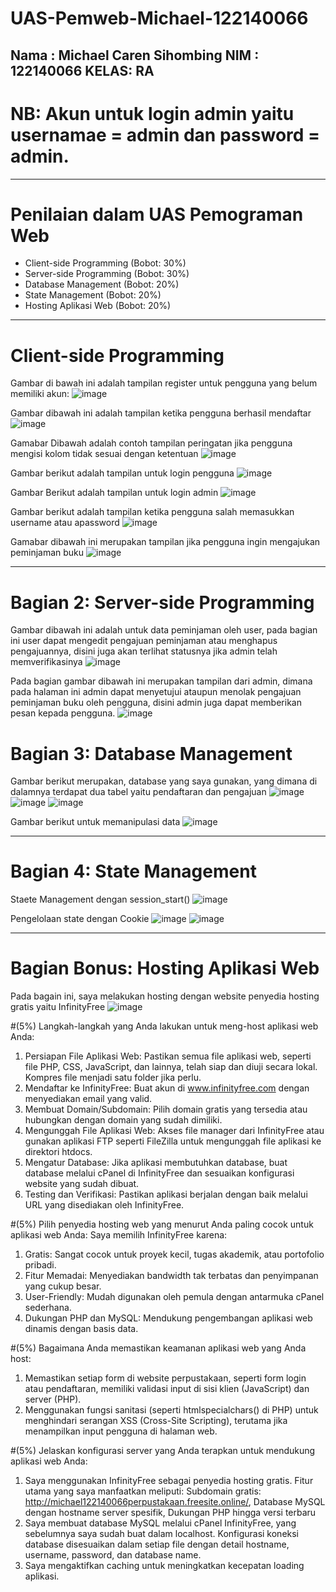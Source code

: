 # UAS-Pemweb-Michael-122140066
Nama : Michael Caren Sihombing
NIM  : 122140066
KELAS: RA
---

# NB: Akun untuk login admin yaitu usernamae = admin dan password = admin.

---
# Penilaian dalam UAS Pemograman Web
- Client-side Programming (Bobot: 30%)
- Server-side Programming (Bobot: 30%)
- Database Management (Bobot: 20%)
- State Management (Bobot: 20%)
- Hosting Aplikasi Web (Bobot: 20%)
---

# Client-side Programming
Gambar di bawah ini adalah tampilan register untuk pengguna yang belum memiliki akun:
![image](https://github.com/user-attachments/assets/3c5cb6a2-0302-4f71-b199-f03cd0059158)

Gambar dibawah ini adalah tampilan ketika pengguna berhasil mendaftar
![image](https://github.com/user-attachments/assets/f60c001e-3325-473d-8f4a-d25bf3954f90)

Gamabar Dibawah adalah contoh tampilan peringatan jika pengguna mengisi kolom tidak sesuai dengan ketentuan
![image](https://github.com/user-attachments/assets/c8ca8154-5fce-4c7e-9c69-85bd15ad5e48)

Gambar berikut adalah tampilan untuk login pengguna
![image](https://github.com/user-attachments/assets/3223ec8b-4159-4a4a-938b-3f55fae19e5d)

Gambar Berikut adalah tampilan untuk login admin
![image](https://github.com/user-attachments/assets/907f86b6-3e4f-46b1-a58a-ff81f678ce12)

Gambar berikut adalah tampilan ketika pengguna salah memasukkan username atau apassword
![image](https://github.com/user-attachments/assets/bf242949-dbea-40d5-84a9-254a7f67011b)

Gamabar dibawah ini merupakan tampilan jika pengguna ingin mengajukan peminjaman buku
![image](https://github.com/user-attachments/assets/5e1aa07b-b286-4a36-b5b8-65c0a4e007d0)

---

# Bagian 2: Server-side Programming
Gambar dibawah ini adalah untuk data peminjaman oleh user, pada bagian ini user dapat mengedit pengajuan peminjaman atau menghapus pengajuannya, disini juga akan terlihat statusnya jika admin telah memverifikasinya
![image](https://github.com/user-attachments/assets/c2b877ae-696b-474d-bf26-53192aaaa73d)

Pada bagian gambar dibawah ini merupakan tampilan dari admin, dimana pada halaman ini admin dapat menyetujui ataupun menolak pengajuan peminjaman buku oleh pengguna, disini admin juga dapat memberikan pesan kepada pengguna.
![image](https://github.com/user-attachments/assets/1aa20a96-50bd-4afb-a7d1-0c08b61d458a)

# Bagian 3: Database Management
Gambar berikut merupakan, database yang saya gunakan, yang dimana di dalamnya terdapat dua tabel yaitu pendaftaran dan pengajuan
![image](https://github.com/user-attachments/assets/2e2c32c4-f76f-4fb5-ac5b-2d3d6484392c)
![image](https://github.com/user-attachments/assets/446190ba-d2da-4537-9512-d72e65596e85)
![image](https://github.com/user-attachments/assets/63737bf8-808b-47f6-a296-d7a1dd484a97)

Gambar berikut untuk memanipulasi data
![image](https://github.com/user-attachments/assets/bb190489-3c02-4d84-8ea3-f4e681804427)

---

# Bagian 4: State Management
Staete Management dengan session_start()
![image](https://github.com/user-attachments/assets/1ca8edb2-5097-4d9a-92a5-993f776523bf)

Pengelolaan state dengan Cookie
![image](https://github.com/user-attachments/assets/c2bf29a5-96da-4262-841c-419e82b6edb2)
![image](https://github.com/user-attachments/assets/1fa5cd8c-bea4-4d05-b6ca-272f040cb20f)

---

# Bagian Bonus: Hosting Aplikasi Web
Pada bagain ini, saya melakukan hosting dengan website penyedia hosting gratis yaitu InfinityFree
![image](https://github.com/user-attachments/assets/30d12e38-ea2f-4660-a045-e4eaf9482992)

#(5%) Langkah-langkah yang Anda lakukan untuk meng-host aplikasi web Anda:
1. Persiapan File Aplikasi Web: Pastikan semua file aplikasi web, seperti file PHP, CSS, JavaScript, dan lainnya, telah siap dan diuji secara lokal. Kompres file menjadi satu folder jika perlu.
2. Mendaftar ke InfinityFree: Buat akun di www.infinityfree.com dengan menyediakan email yang valid.
3. Membuat Domain/Subdomain: Pilih domain gratis yang tersedia atau hubungkan dengan domain yang sudah dimiliki.
4. Mengunggah File Aplikasi Web: Akses file manager dari InfinityFree atau gunakan aplikasi FTP seperti FileZilla untuk mengunggah file aplikasi ke direktori htdocs.
5. Mengatur Database: Jika aplikasi membutuhkan database, buat database melalui cPanel di InfinityFree dan sesuaikan konfigurasi website yang sudah dibuat.
6. Testing dan Verifikasi: Pastikan aplikasi berjalan dengan baik melalui URL yang disediakan oleh InfinityFree.

#(5%) Pilih penyedia hosting web yang menurut Anda paling cocok untuk aplikasi web Anda:
Saya memilih InfinityFree karena:
1. Gratis: Sangat cocok untuk proyek kecil, tugas akademik, atau portofolio pribadi.
2. Fitur Memadai: Menyediakan bandwidth tak terbatas dan penyimpanan yang cukup besar.
3. User-Friendly: Mudah digunakan oleh pemula dengan antarmuka cPanel sederhana.
4. Dukungan PHP dan MySQL: Mendukung pengembangan aplikasi web dinamis dengan basis data.

#(5%) Bagaimana Anda memastikan keamanan aplikasi web yang Anda host:
1. Memastikan setiap form di website perpustakaan, seperti form login atau pendaftaran, memiliki validasi input di sisi klien (JavaScript) dan server (PHP).
2. Menggunakan fungsi sanitasi (seperti htmlspecialchars() di PHP) untuk menghindari serangan XSS (Cross-Site Scripting), terutama jika menampilkan input pengguna di halaman web.

#(5%) Jelaskan konfigurasi server yang Anda terapkan untuk mendukung aplikasi web Anda:
1. Saya menggunakan InfinityFree sebagai penyedia hosting gratis. Fitur utama yang saya manfaatkan meliputi: Subdomain gratis: http://michael122140066perpustakaan.freesite.online/, Database MySQL dengan hostname server spesifik, Dukungan PHP hingga versi terbaru
2. Saya membuat database MySQL melalui cPanel InfinityFree, yang sebelumnya saya sudah buat dalam localhost. Konfigurasi koneksi database disesuaikan dalam setiap file dengan detail hostname, username, password, dan database name.
3. Saya mengaktifkan caching untuk meningkatkan kecepatan loading aplikasi.
